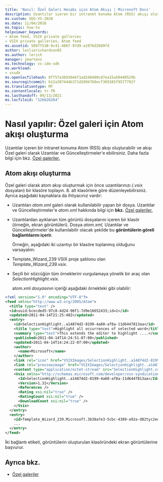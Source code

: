 ```yaml
---
title: 'Nasıl: Özel Galeri Hesabı için Atom Akışı | Microsoft Docs'
description: Uzantılar içeren bir intranet konuma Atom (RSS) akışı oluşturabilir ve akışı Özel galeri olarak Uzantılar ve Güncelleştirmeler'e ebilirsiniz.
ms.custom: SEO-VS-2020
ms.date: 11/04/2016
ms.topic: how-to
helpviewer_keywords:
- Atom feed, VSIX private galleries
- VSIX private galleries, Atom feed
ms.assetid: 5897f538-9c41-486f-97d9-a1976d20d9fd
author: leslierichardson95
ms.author: lerich
manager: jmartens
ms.technology: vs-ide-sdk
ms.workload:
- vssdk
ms.openlocfilehash: 8ff57a36930ebf1ad248480cd7ea15a50440529b
ms.sourcegitcommit: b12a38744db371d2894769ecf305585f9577792f
ms.translationtype: MT
ms.contentlocale: tr-TR
ms.lasthandoff: 09/13/2021
ms.locfileid: "126626264"
---
```

# <a name="how-to-create-an-atom-feed-for-a-private-gallery"></a>Nasıl yapılır: Özel galeri için Atom akışı oluşturma
Uzantılar içeren bir intranet konuma Atom (RSS) akışı oluşturabilir ve  akışı Özel galeri olarak Uzantılar ve Güncelleştirmeler'e ebilirsiniz. Daha fazla bilgi için bkz. [Özel galeriler.](../extensibility/private-galleries.md)

## <a name="create-an-atom-feed"></a>Atom akışı oluşturma
 Özel galeri olarak atom akışı oluşturmak için önce uzantılarınızı *(.vsix* dosyaları) bir klasöre toplayın. 8. alt klasörlere göre düzenleyebilirsiniz. Ayrıca aşağıdaki kaynaklara da ihtiyacınız vardır:

- Uzantıları *atom.xml* galeri olarak kullanılabilir yapan bir dosya. Uzantılar ve Güncelleştirmeler'e *atom.xml* hakkında bilgi için **bkz.** [Özel galeriler.](../extensibility/private-galleries.md)

- Uzantılardan ayıklanan tüm görüntü dosyalarını içeren bir klasör (örneğin, ekran görüntüleri). Dosya *atom.xml,* Uzantılar ve Güncelleştirmeler'de kullanılabilir olacak şekilde bu **görüntülerin göreli bağlantılarını içerir.**

  Örneğin, aşağıdaki iki uzantıyı bir klasöre toplanmış olduğunu varsayalım:

- Template_Wizard_239 VSIX proje şablonu olan *Template_Wizard_239.vsix.*

- Seçili bir sözcüğün tüm örneklerini vurgulamaya yönelik bir araç olan *SelectionHighlight.vsix.*

  atom.xml *dosyasının* içeriği aşağıdaki örnekteki gibi olabilir:

```xml
<?xml version="1.0" encoding="UTF-8"?>
<feed xmlns="http://www.w3.org/2005/Atom">
  <title type="text" />
  <id>uuid:bcecded5-97c8-4d24-96f1-7d9e16652433;id=1</id>
  <updated>2011-04-14T21:25:48Z</updated>
  <entry>
    <id>SelectionHighlight..a14874d2-8199-4a60-af8a-11d6447813aa</id>
    <title type="text">Highlight all occurrences of selected word</title>
    <summary type="text">This extends the editor to highlight ....</summary>
    <published>2011-04-14T14:24:51-07:00</published>
    <updated>2011-04-14T14:24:22-07:00</updated>
    <author>
      <name>Microsoft</name>
    </author>
    <link rel="icon" href="VSIXImages/SelectionHighlight..a14874d2-8199-4a60-af8a-11d6447813aa_Icon_SelectionHighlightIcon.jpg" />
    <link rel="previewimage" href="VSIXImages/SelectionHighlight..a14874d2-8199-4a60-af8a-11d6447813aa_PreviewImage_SelectionHighlight.jpg" />
    <content type="application/octet-stream" src="SelectionHighlight.vsix" />
    <Vsix xmlns="http://schemas.microsoft.com/developer/vsx-syndication-schema/2010" xmlns:xsd="http://www.w3.org/2001/XMLSchema" xmlns:xsi="http://www.w3.org/2001/XMLSchema-instance">
      <Id>SelectionHighlight..a14874d2-8199-4a60-af8a-11d6447813aa</Id>
      <Version>1.31</Version>
      <References />
      <Rating xsi:nil="true" />
      <RatingCount xsi:nil="true" />
      <DownloadCount xsi:nil="true" />
    </Vsix>
  </entry>
  <entry>
    <id>Template_Wizard_239.Microsoft.3b38a7e3-5cbc-4389-a92a-d82tyc2ed592</id>
    ...
  </entry>
</feed>
```

 İki bağlantı etiketi, görüntülerin oluşturulan klasöründeki ekran görüntülerine başvurur.

## <a name="see-also"></a>Ayrıca bkz.
- [Özel galeriler](../extensibility/private-galleries.md)
